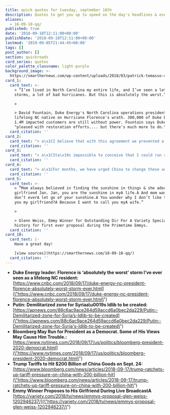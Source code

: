 ```yaml
---
title: quick quotes for tuesday, september 18th
description: Quotes to get you up to speed on the day's headlines & events.
aliases:
  - 18-09-18-qq/
published: true
date: '2018-09-18T12:11:00+00:00'
publishDate: '2018-09-18T12:11:00+00:00'
lastmod: '2019-09-05T21:44:45+00:00'
tags: []
post_author: []
section: quickreads
card_series: quotes
color_palette_classname: light-purple
background_image: >-
  https://smarthernews.com/wp-content/uploads/2018/03/patrick-tomasso-472279-unsplash-scaled.jpg
card_1:
  card_text: >-
    > “I’ve lived in North Carolina my entire life, and I’ve seen a lot of bad
    storms, a lot of bad hurricanes. But this is absolutely the worst.”

    > 

    > David Fountain, Duke Energy's North Carolina operations president, and a
    lifelong NC native on Hurricane Florence's wrath. 300,000 of Duke Energy's
    1.4M impacted customers are still without power. Fountain says Duke is
    "pleased with restoration efforts.... but there's much more to do."
  card_citation: ''
card_2:
  card_text: "> a\x1CI believe that with this agreement we prevented a humanitarian crisis in Idlib.”\n> \n> Turkey's President Erdogan after a 3-hr long meeting with Russia's Vladimir Putin outlining a demilitarized zone for Syria. Idlib is the last remaining holdout for Syria's anti-government rebels. U.S. says Syria has been prepping a possible chemical attack. It's unclear if Syria's President Bashar al-Assad supports Erdogan-Putin plan."
  card_citation: ''
card_3:
  card_text: "> a\x1CIta\x19s impossible to conceive that I could run as a Republican…. Thata\x19s not to say Ia\x19m with the Democratic Party on everything, but I dona\x19t see how you could possibly run as a Republican.”\n> \n> Michael Bloomberg, media executive (76), on running for President in 2020. The 3-term NYC Mayor was elected as a Republican & switched to the Independent party, but now says only a major party nominee can win. He's spending $80M to support Dems in 2018."
  card_citation: ''
card_4:
  card_text: "> a\x1CFor months, we have urged China to change these unfair practices, and give fair and reciprocal treatment to American companies… But, so far, China has been unwilling to change its practices.a\x1D\n> \n> President Trump as the U.S. ups its tariffs on China by 10% on about $200B of Chinese goods starting next week. He threatened more tariffs should China retaliate, setting up what could be a prolonged trade war between the world's two biggest economies."
  card_citation: ''
card_5:
  card_text: >-
    > “Mom always believed in finding the sunshine in things & she adored my
    girlfriend Jan. Jan, you are the sunshine in myA life.A And mom was right,
    don’t everA let go of your sunshine.A You wonder why I don’t like toA call
    you my girlfriend?A Because I want to call you myA wife.”

    > 

    > Glenn Weiss, Emmy Winner for Outstanding Dir For A Variety Special making
    history for first ever proposal during the Primetime Emmys.
  card_citation: ''
card_10:
  card_text: |-
    Have a great day!

    [view sources](https://smarthernews.com/18-09-18-qq/)
  card_citation: ''
---
```

*   **Duke Energy leader: Florence is ‘absolutely the worst’ storm I’ve ever seen as a lifelong NC resident:**  
    [https://www.cnbc.com/2018/09/17/duke-energy-nc-president-florence-absolutely-worst-storm-ever.html](\"https://www.cnbc.com/2018/09/17/duke-energy-nc-president-florence-absolutely-worst-storm-ever.html\")
*   **Putin: Demilitarized zone for Syriaa\\u0019s Idlib to be created:**  
    [https://apnews.com/88c6ac9ace264d59accd6a0bec2da229/Putin:-Demilitarized-zone-for-Syria’s-Idlib-to-be-created](\"https://apnews.com/88c6ac9ace264d59accd6a0bec2da229/Putin:-Demilitarized-zone-for-Syria's-Idlib-to-be-created\")
*   **Bloomberg May Run for President as a Democrat. Some of His Views May Cause Him Trouble.:**  
    [https://www.nytimes.com/2018/09/17/us/politics/bloomberg-president-2020-democrat.html](\"https://www.nytimes.com/2018/09/17/us/politics/bloomberg-president-2020-democrat.html\")
*   **Trump Tariffs to Hit $200 Billion of China Goods on Sept. 24:**  
    [https://www.bloomberg.com/news/articles/2018-09-17/trump-ratchets-up-tariff-pressure-on-china-with-200-billion-hit](\"https://www.bloomberg.com/news/articles/2018-09-17/trump-ratchets-up-tariff-pressure-on-china-with-200-billion-hit\")
*   **Emmy Winner Proposes to His Girlfriend During Live BroadcastA**  
    [https://variety.com/2018/tv/news/emmys-proposal-glen-weiss-1202946237/](\"https://variety.com/2018/tv/news/emmys-proposal-glen-weiss-1202946237/\")